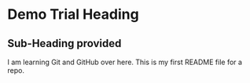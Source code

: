 # Demo Trial Heading
## Sub-Heading provided
I am learning Git and GitHub over here. This is my first README file for a repo. 
